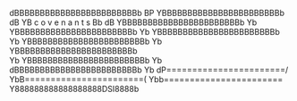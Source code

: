   dBBBBBBBBBBBBBBBBBBBBBBBBb
 BP YBBBBBBBBBBBBBBBBBBBBBBBb
dB   YB  c o v e n a n t s  Bb
dB    YBBBBBBBBBBBBBBBBBBBBBBBb
 Yb    YBBBBBBBBBBBBBBBBBBBBBBBb
  Yb    YBBBBBBBBBBBBBBBBBBBBBBBb        
   Yb    YBBBBBBBBBBBBBBBBBBBBBBBb
    Yb    YBBBBBBBBBBBBBBBBBBBBBBBb      
     Yb    YBBBBBBBBBBBBBBBBBBBBBBBb
      Yb   dBBBBBBBBBBBBBBBBBBBBBBBBb
       Yb dP=======================/
        YbB=======================(
         Ybb=======================\
          Y888888888888888888DSI8888b
